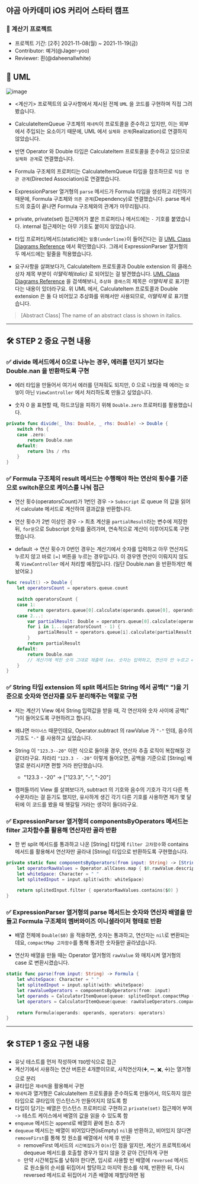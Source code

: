 ## 야곰 아카데미 iOS 커리어 스타터 캠프

### 💾 계산기 프로젝트

- 프로젝트 기간: [2주] 2021-11-08(월) ~ 2021-11-19(금)
- Contributor: 예거(@Jager-yoo)
- Reviewer: 흰(@daheenallwhite)

## 📍 UML

![image](https://user-images.githubusercontent.com/71127966/142184085-9d2a2636-2cbe-415e-a184-9ad84443f54f.png)

- <계산기> 프로젝트의 요구사항에서 제시된 전체 `UML` 을 코드를 구현하며 직접 그려봤습니다.

- CalculateItemQueue 구조체의 `제네릭`이 프로토콜을 준수하고 있지만, 이는 외부에서 주입되는 요소이기 때문에, UML 에서 `실체화 관계`(Realization)로 연결하지 않았습니다.

- 반면 Operator 와 Double 타입은 CalculateItem 프로토콜을 준수하고 있으므로 `실체화 관계`로 연결했습니다.

- Formula 구조체의 프로퍼티는 CalculateItemQueue 타입을 참조하므로 `직접 연관 관계`(Directed Association)로 연결했습니다.

- ExpressionParser 열거형의 `parse` 메서드가 Formula 타입을 생성하고 리턴하기 때문에, Formula 구조체와 `의존 관계`(Dependency)로 연결했습니다.
parse 메서드의 호출이 끝나면 Formula 구조체와의 관계가 마무리됩니다.

- private, private(set) 접근제어가 붙은 프로퍼티나 메서드에는 `-` 기호를 붙였습니다. internal 접근제어는 아무 기호도 붙이지 않았습니다.

- 타입 프로퍼티/메서드(static)에는 `밑줄(underline)`이 들어간다는 걸 [UML Class Diagrams Reference](https://www.uml-diagrams.org/class-reference.html) 에서 확인했습니다.
그래서 ExpressionParser 열거형의 두 메서드에는 밑줄을 적용했습니다.

- 요구사항을 살펴보다가, CalculateItem 프로토콜과 Double extension 의 클래스 상자 제목 부분이 _이탤릭체(italic)_ 로 되어있는 걸 발견했습니다.
[UML Class Diagrams Reference](https://www.uml-diagrams.org/class-reference.html) 을 검색해보니, `추상화 클래스`의 제목은 _이탤릭체_ 로 표기한다는 내용이 있더라구요.
위 UML 에서, CalculateItem 프로토콜과 Double extension 은 둘 다 비어있고 추상화를 위해서만 사용되므로, _이탤릭체_ 로 표기했습니다.

> [Abstract Class] The name of an abstract class is shown in italics.
---

## 🛠 STEP 2 중요 구현 내용

### ✅ divide 메서드에서 0으로 나누는 경우, 에러를 던지기 보다는 Double.nan 을 반환하도록 구현
- 에러 타입을 만들어서 여기서 에러를 던져줘도 되지만, 0 으로 나눴을 때 에러는 `모델`이 아닌 `ViewController` 에서 처리하도록 만들고 싶었습니다.

- 숫자 0 을 표현할 때, 하드코딩을 피하기 위해 `Double.zero` 프로퍼티를 활용했습니다.

```swift
private func divide(_ lhs: Double, _ rhs: Double) -> Double {
    switch rhs {
    case .zero:
        return Double.nan
    default:
        return lhs / rhs
    }
}
```

### ✅ Formula 구조체의 result 메서드는 수행해야 하는 연산의 횟수를 기준으로 switch문으로 케이스를 나눠 접근
-  연산 횟수(operatorsCount)가 1번인 경우 -> `Subscript` 로 queue 의 값을 읽어서 calculate 메서드로 계산하여 결과값을 반환합니다.

- 연산 횟수가 2번 이상인 경우 -> 최초 계산을 `partialResult`라는 변수에 저장한 뒤, `for문`으로 Subscript 숫자를 올려가며, 연속적으로 계산이 이루어지도록 구현했습니다.

- default -> 연산 횟수가 0번인 경우는 계산기에서 숫자를 입력하고 아무 연산자도 누르지 않고 바로 `[=]` 버튼을 누르는 경우입니다.
이 경우엔 연산이 이뤄지지 않도록 `ViewController` 에서 처리할 예정입니다. (일단 Double.nan 을 반환하게만 해놨어요.)

```swift
func result() -> Double {
    let operatorsCount = operators.queue.count
        
    switch operatorsCount {
    case 1:
        return operators.queue[0].calculate(operands.queue[0], operands.queue[1])
    case 2...:
        var partialResult: Double = operators.queue[0].calculate(operands.queue[0], operands.queue[1])
        for i in 1...(operatorsCount - 1) {
            partialResult = operators.queue[i].calculate(partialResult, operands.queue[i+1])
        }
        return partialResult
    default:
        return Double.nan
        // 계산기에 찍힌 숫자 그대로 재출력 (ex. 숫자는 입력하고, 연산자 안 누르고 = 누른 경우엔 그 숫자를 그대로 보여줌)
    }
}
```

### ✅ String 타입 extension 의 split 메서드는 String 에서 공백(" ")을 기준으로 숫자와 연산자를 모두 분리해주는 역할로 구현
- 저는 계산기 View 에서 String 입력값을 받을 때, 각 연산자와 숫자 사이에 공백(" ")이 들어오도록 구현하려고 합니다.

- 왜냐면 `마이너스` 때문인데요, Operator.subtract 의 rawValue 가 `"-"` 인데, 음수의 기호도 `"-"` 를 사용하고 싶었습니다.

- String 이 `"123.3--20"` 이런 식으로 들어올 경우, 연산자 추출 로직이 복잡해질 것 같더라구요.
차라리 `"123.3 - -20"` 이렇게 들어오면, 공백을 기준으로 [String] 배열로 분리시키면 편할 거라 판단했습니다.
  - "123.3 - -20" -> ["123.3", "-", "-20"]

- 캠퍼들끼리 View 를 살펴보다가, subtract 의 기호와 음수의 기호가 각기 다른 특수문자라는 걸 듣기도 했지만, 유사하게 생긴 각기 다른 기호를 사용하면 제가 몇 달 뒤에 이 코드를 봤을 때 헷갈릴 거라는 생각이 들더라구요.

### ✅ ExpressionParser 열거형의 componentsByOperators 메서드는 filter 고차함수를 활용해 연산자만 골라 반환
- 한 번 split 메서드를 통과하고 나온 [String] 타입에 `filter 고차함수`와 contains 메서드를 활용해서 연산자만 골라내 [String] 타입으로 반환하도록 구현했습니다.

```swift
private static func componentsByOperators(from input: String) -> [String] {
    let operatorRawValues = Operator.allCases.map { $0.rawValue.description }
    let whiteSpace: Character = " "
    let splitedInput = input.split(with: whiteSpace)
        
    return splitedInput.filter { operatorRawValues.contains($0) }
}
```

### ✅ ExpressionParser 열거형의 parse 메서드는 숫자와 연산자 배열을 만들고 Formula 구조체의 멤버와이즈 이니셜라이저 형태로 반환
- 배열 전체에 `Double($0)` 을 적용하면, 숫자는 통과하고, 연산자는 `nil`로 변환되는데요, `compactMap 고차함수`를 통해 통과한 숫자들만 골라냈습니다.

- 연산자 배열을 만들 때는 Operator 열거형의 `rawValue` 와 매치시켜 열거형의 case 로 변환시켰습니다. 

```swift
static func parse(from input: String) -> Formula {
    let whiteSpace: Character = " "
    let splitedInput = input.split(with: whiteSpace)
    let rawValueOperators = componentsByOperators(from: input)
    let operands = CalculatorItemQueue(queue: splitedInput.compactMap { Double($0) })
    let operators = CalculatorItemQueue(queue: rawValueOperators.compactMap { Operator(rawValue: Character($0)) })
        
    return Formula(operands: operands, operators: operators)
}
```

---

## 🛠 STEP 1 중요 구현 내용

- 유닛 테스트를 먼저 작성하며 `TDD`방식으로 접근
- 계산기에서 사용하는 연산 버튼은 4개뿐이므로, 사칙연산자(➕, ➖, ✖️, ➗)는 열거형으로 분리
- 큐타입은 `제네릭`을 활용해서 구현
- `제네릭`과 열거형은 CalculateItem 프로토콜을 준수하도록 만들어서, 의도하지 않은 타입으로 큐타입의 인스턴스가 만들어지지 않도록 함
- 타입이 담기는 배열은 인스턴스 프로퍼티로 구현하고 `private(set)` 접근제어 부여 -> 테스트 케이스에서 배열의 값을 읽을 수 있도록 함
- `enqueue` 메서드는 `append`로 배열의 끝에 원소 추가
- `dequeue` 메서드는 배열이 비어있다면(isEmpty) `nil`을 반환하고, 비어있지 않다면 `removeFirst`를 통해 첫 원소를 배열에서 삭제 후 반환
  - removeFirst 메서드의 `시간복잡도`가 `O(n)`인 점을 알지만, 계산기 프로젝트에서 dequeue 메서드를 호출할 경우가 많지 않을 것 같아 간단하게 구현
  - 만약 시간복잡도를 낮춰야 한다면, 임시로 사용할 빈 배열에 `reversed` 메서드로 원소들의 순서를 뒤집어서 할당하고 마지막 원소를 삭제, 반환한 뒤, 다시 reversed 메서드로 뒤집어서 기존 배열에 재할당하면 됨
